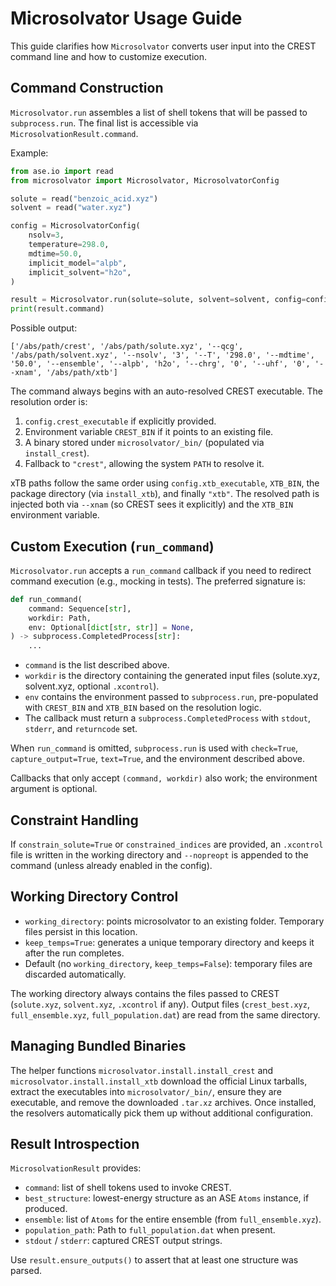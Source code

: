 # Microsolvator Usage Guide

This guide clarifies how `Microsolvator` converts user input into the CREST command line and how to customize execution.

## Command Construction

`Microsolvator.run` assembles a list of shell tokens that will be passed to `subprocess.run`. The final list is accessible via `MicrosolvationResult.command`.

Example:

```python
from ase.io import read
from microsolvator import Microsolvator, MicrosolvatorConfig

solute = read("benzoic_acid.xyz")
solvent = read("water.xyz")

config = MicrosolvatorConfig(
    nsolv=3,
    temperature=298.0,
    mdtime=50.0,
    implicit_model="alpb",
    implicit_solvent="h2o",
)

result = Microsolvator.run(solute=solute, solvent=solvent, config=config)
print(result.command)
```

Possible output:

```
['/abs/path/crest', '/abs/path/solute.xyz', '--qcg', '/abs/path/solvent.xyz', '--nsolv', '3', '--T', '298.0', '--mdtime', '50.0', '--ensemble', '--alpb', 'h2o', '--chrg', '0', '--uhf', '0', '--xnam', '/abs/path/xtb']
```

The command always begins with an auto-resolved CREST executable. The resolution order is:

1. `config.crest_executable` if explicitly provided.
2. Environment variable `CREST_BIN` if it points to an existing file.
3. A binary stored under `microsolvator/_bin/` (populated via `install_crest`).
4. Fallback to `"crest"`, allowing the system `PATH` to resolve it.

xTB paths follow the same order using `config.xtb_executable`, `XTB_BIN`, the package directory (via `install_xtb`), and finally `"xtb"`. The resolved path is injected both via `--xnam` (so CREST sees it explicitly) and the `XTB_BIN` environment variable.

## Custom Execution (`run_command`)

`Microsolvator.run` accepts a `run_command` callback if you need to redirect command execution (e.g., mocking in tests). The preferred signature is:

```python
def run_command(
    command: Sequence[str],
    workdir: Path,
    env: Optional[dict[str, str]] = None,
) -> subprocess.CompletedProcess[str]:
    ...
```

- `command` is the list described above.
- `workdir` is the directory containing the generated input files (solute.xyz, solvent.xyz, optional `.xcontrol`).
- `env` contains the environment passed to `subprocess.run`, pre-populated with `CREST_BIN` and `XTB_BIN` based on the resolution logic.
- The callback must return a `subprocess.CompletedProcess` with `stdout`, `stderr`, and `returncode` set.

When `run_command` is omitted, `subprocess.run` is used with `check=True`, `capture_output=True`, `text=True`, and the environment described above.

Callbacks that only accept `(command, workdir)` also work; the environment argument is optional.

## Constraint Handling

If `constrain_solute=True` or `constrained_indices` are provided, an `.xcontrol` file is written in the working directory and `--nopreopt` is appended to the command (unless already enabled in the config).

## Working Directory Control

- `working_directory`: points microsolvator to an existing folder. Temporary files persist in this location.
- `keep_temps=True`: generates a unique temporary directory and keeps it after the run completes.
- Default (no `working_directory`, `keep_temps=False`): temporary files are discarded automatically.

The working directory always contains the files passed to CREST (`solute.xyz`, `solvent.xyz`, `.xcontrol` if any). Output files (`crest_best.xyz`, `full_ensemble.xyz`, `full_population.dat`) are read from the same directory.

## Managing Bundled Binaries

The helper functions `microsolvator.install.install_crest` and `microsolvator.install.install_xtb` download the official Linux tarballs, extract the executables into `microsolvator/_bin/`, ensure they are executable, and remove the downloaded `.tar.xz` archives. Once installed, the resolvers automatically pick them up without additional configuration.

## Result Introspection

`MicrosolvationResult` provides:

- `command`: list of shell tokens used to invoke CREST.
- `best_structure`: lowest-energy structure as an ASE `Atoms` instance, if produced.
- `ensemble`: list of `Atoms` for the entire ensemble (from `full_ensemble.xyz`).
- `population_path`: Path to `full_population.dat` when present.
- `stdout` / `stderr`: captured CREST output strings.

Use `result.ensure_outputs()` to assert that at least one structure was parsed.
